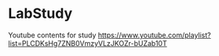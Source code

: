# LabStudy


Youtube contents for study
https://www.youtube.com/playlist?list=PLCDKsHg7ZNB0VmzyVLzJKOZr-bUZab10T


